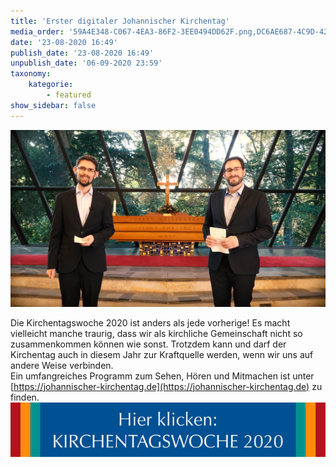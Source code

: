 ```yaml
---
title: 'Erster digitaler Johannischer Kirchentag'
media_order: '59A4E348-C067-4EA3-86F2-3EE0494DD62F.png,DC6AE687-4C9D-4293-951B-A38E8B281345.jpeg'
date: '23-08-2020 16:49'
publish_date: '23-08-2020 16:49'
unpublish_date: '06-09-2020 23:59'
taxonomy:
    kategorie:
        - featured
show_sidebar: false
---
```


[![](59A4E348-C067-4EA3-86F2-3EE0494DD62F.png)](https://johannischer-kirchentag.de)

Die Kirchentagswoche 2020 ist anders als jede vorherige! Es macht vielleicht manche traurig, dass wir als kirchliche Gemeinschaft nicht so zusammenkommen können wie sonst. Trotzdem kann und darf der Kirchentag auch in diesem Jahr zur Kraftquelle werden, wenn wir uns auf andere Weise verbinden.   
Ein umfangreiches Programm zum Sehen, Hören und Mitmachen ist unter [https://johannischer-kirchentag.de](https://johannischer-kirchentag.de) zu finden.
<br>
[![](DC6AE687-4C9D-4293-951B-A38E8B281345.jpeg)](https://johannischer-kirchentag.de)